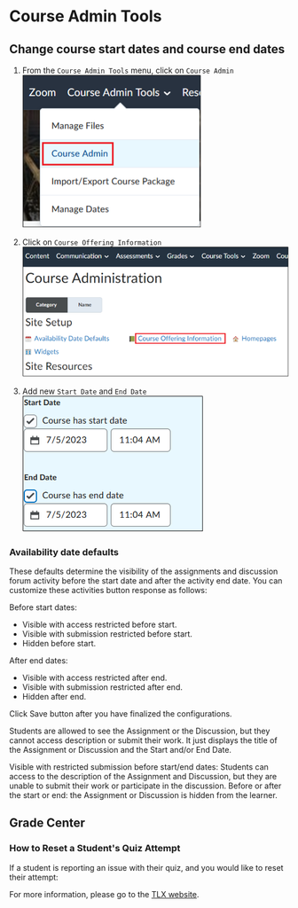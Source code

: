 # Course Admin Tools

## Change course start dates and course end dates

1. From the `Course Admin Tools` menu, click on `Course Admin`  
![Course admin menu item](assets/Picture1.png)

2. Click on `Course Offering Information`  
![](assets/Picture2.png)

3. Add new `Start Date` and `End Date`  
![](assets/Picture3.png)

### Availability date defaults
These defaults determine the visibility of the assignments and discussion forum activity before the start date and after the activity end date.  You can customize these activities button response as follows:

Before start dates:

- Visible with access restricted before start.
- Visible with submission restricted before start.
- Hidden before start.

After end dates:

- Visible with access restricted after end.
- Visible with submission restricted after end.
- Hidden after end. 

Click Save button after you have finalized the configurations.

Students are allowed to see the Assignment or the Discussion, but they cannot access description or submit their work. It just displays the title of the Assignment or Discussion and the Start and/or End Date.

Visible with restricted submission before start/end dates: Students can access to the description of the Assignment and Discussion, but they are unable to submit their work or participate in the discussion.
Before or after the start or end: the Assignment or Discussion is hidden from the learner.

## Grade Center

### How to Reset a Student's Quiz Attempt

If a student is reporting an issue with their quiz, and you would like to reset their attempt:


For more information, please go to the [TLX website](https://www.georgebrown.ca/teaching-and-learning-exchange).
